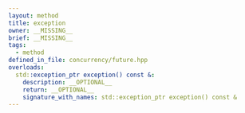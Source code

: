 ```yaml
---
layout: method
title: exception
owner: __MISSING__
brief: __MISSING__
tags:
  - method
defined_in_file: concurrency/future.hpp
overloads:
  std::exception_ptr exception() const &:
    description: __OPTIONAL__
    return: __OPTIONAL__
    signature_with_names: std::exception_ptr exception() const &
---
```

